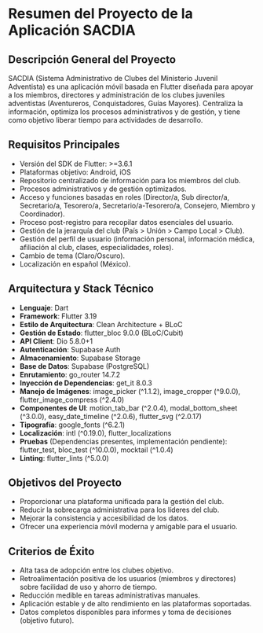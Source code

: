# Resumen del Proyecto de la Aplicación SACDIA

## Descripción General del Proyecto
SACDIA (Sistema Administrativo de Clubes del Ministerio Juvenil Adventista) es una aplicación móvil basada en Flutter diseñada para apoyar a los miembros, directores y administración de los clubes juveniles adventistas (Aventureros, Conquistadores, Guías Mayores). Centraliza la información, optimiza los procesos administrativos y de gestión, y tiene como objetivo liberar tiempo para actividades de desarrollo.

## Requisitos Principales
- Versión del SDK de Flutter: >=3.6.1
- Plataformas objetivo: Android, iOS
- Repositorio centralizado de información para los miembros del club.
- Procesos administrativos y de gestión optimizados.
- Acceso y funciones basadas en roles (Director/a, Sub director/a, Secretario/a, Tesorero/a, Secretario/a-Tesorero/a, Consejero, Miembro y Coordinador).
- Proceso post-registro para recopilar datos esenciales del usuario.
- Gestión de la jerarquía del club (País > Unión > Campo Local > Club).
- Gestión del perfil de usuario (información personal, información médica, afiliación al club, clases, especialidades, roles).
- Cambio de tema (Claro/Oscuro).
- Localización en español (México).

## Arquitectura y Stack Técnico

- **Lenguaje**: Dart
- **Framework**: Flutter 3.19
- **Estilo de Arquitectura**: Clean Architecture + BLoC
- **Gestión de Estado**: flutter_bloc 9.0.0 (BLoC/Cubit)
- **API Client**: Dio 5.8.0+1
- **Autenticación**: Supabase Auth
- **Almacenamiento**: Supabase Storage
- **Base de Datos**: Supabase (PostgreSQL)
- **Enrutamiento**: go_router 14.7.2
- **Inyección de Dependencias**: get_it 8.0.3
- **Manejo de Imágenes**: image_picker (^1.1.2), image_cropper (^9.0.0), flutter_image_compress (^2.4.0)
- **Componentes de UI**: motion_tab_bar (^2.0.4), modal_bottom_sheet (^3.0.0), easy_date_timeline (^2.0.6), flutter_svg (^2.0.17)
- **Tipografía**: google_fonts (^6.2.1)
- **Localización**: intl (^0.19.0), flutter_localizations
- **Pruebas** (Dependencias presentes, implementación pendiente): flutter_test, bloc_test (^10.0.0), mocktail (^1.0.4)
- **Linting**: flutter_lints (^5.0.0)

## Objetivos del Proyecto
- Proporcionar una plataforma unificada para la gestión del club.
- Reducir la sobrecarga administrativa para los líderes del club.
- Mejorar la consistencia y accesibilidad de los datos.
- Ofrecer una experiencia móvil moderna y amigable para el usuario.

## Criterios de Éxito
- Alta tasa de adopción entre los clubes objetivo.
- Retroalimentación positiva de los usuarios (miembros y directores) sobre facilidad de uso y ahorro de tiempo.
- Reducción medible en tareas administrativas manuales.
- Aplicación estable y de alto rendimiento en las plataformas soportadas.
- Datos completos disponibles para informes y toma de decisiones (objetivo futuro).